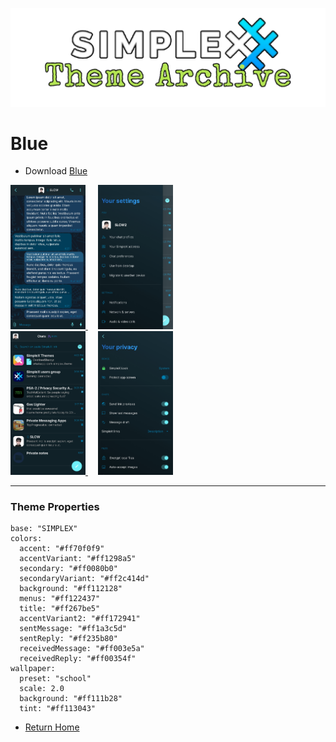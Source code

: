 ![SxC Theme Archive Banner](../resources/SxC_themeBanner.png)

# Blue

* Download [Blue](../themes/SxC_blue.theme)

<a href="../screenshots/SxC_blue01.jpg" target="_blank">
	<img src="../screenshots/SxC_blue01.jpg" width="120">
</a>&nbsp;&nbsp;&nbsp;
<a href="../screenshots/SxC_blue02.jpg" target="_blank">
	<img src="../screenshots/SxC_blue02.jpg" width="120">
</a>
<br>
<a href="../screenshots/SxC_blue03.jpg" target="_blank">
	<img src="../screenshots/SxC_blue03.jpg" width="120">
</a>&nbsp;&nbsp;&nbsp;
<a href="../screenshots/SxC_blue04.jpg" target="_blank">
	<img src="../screenshots/SxC_blue04.jpg" width="120">
</a>

----
### Theme Properties
```
base: "SIMPLEX"
colors:
  accent: "#ff70f0f9"
  accentVariant: "#ff1298a5"
  secondary: "#ff0080b0"
  secondaryVariant: "#ff2c414d"
  background: "#ff112128"
  menus: "#ff122437"
  title: "#ff267be5"
  accentVariant2: "#ff172941"
  sentMessage: "#ff1a3c5d"
  sentReply: "#ff235b80"
  receivedMessage: "#ff003e5a"
  receivedReply: "#ff00354f"
wallpaper:
  preset: "school"
  scale: 2.0
  background: "#ff111b28"
  tint: "#ff113043"
```
* [Return Home](../)
